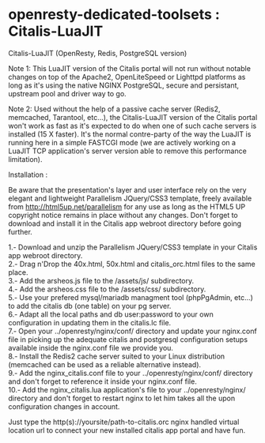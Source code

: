 # openresty-dedicated-toolsets : Citalis-LuaJIT
Citalis-LuaJIT (OpenResty, Redis, PostgreSQL version)

Note 1: This LuaJIT version of the Citalis portal will not run without notable changes on top of the Apache2, OpenLiteSpeed or Lighttpd platforms as long as it's using the native NGINX PostgreSQL, secure and persistant, upstream pool and driver way to go.

Note 2: Used without the help of a passive cache server (Redis2, memcached, Tarantool, etc...), the Citalis-LuaJIT version of the Citalis portal won't work as fast as it's expected to do when one of such cache servers is installed (15 X faster). It's the normal contre-party of the way the LuaJIT is running here in a simple FASTCGI mode (we are actively working on a LuaJIT TCP application's server version able to remove this performance limitation).

Installation :

Be aware that the presentation's layer and user interface rely on the very elegant and lightweight Parallelism JQuery/CSS3 template, freely available from http://html5up.net/parallelism for any use as long as the HTML5 UP copyright notice remains in place without any changes. Don't forget to download and install it in the Citalis app webroot directory before going further.

1.- Download and unzip the Parallelism JQuery/CSS3 template in your Citalis app webroot directory.<br />
2.- Drag n'Drop the 40x.html, 50x.html and citalis_orc.html files to the same place.<br />
3.- Add the arsheos.js file to the /assets/js/ subdirectory.<br />
4.- Add the arsheos.css file to the /assets/css/ subdirectory.<br />
5.- Use your prefered mysql/mariadb managment tool (phpPgAdmin, etc...) to add the citalis db (one table) on your pg server.<br />
6.- Adapt all the local paths and db user:password to your own configuration in updating them in the citalis.lc file.<br />
7.- Open your ../openresty/nginx/conf/ directory and update your nginx.conf file in picking up the adequate citalis and postgresql configuration setups available inside the nginx.conf file we provide you.<br />
8.- Install the Redis2 cache server suited to your Linux distribution (memcached can be used as a reliable alternative instead).<br />
9.- Add the nginx_citalis.conf file to your ../openresty/nginx/conf/ directory and don't forget to reference it inside your nginx.conf file.<br />
10.- Add the nginx_citalis.lua application's file to your ../openresty/nginx/ directory and don't forget to restart nginx to let him takes all the upon configuration changes in account.<br />

Just type the http(s)://yoursite/path-to-citalis.orc nginx handled virtual location url to connect your new installed citalis app portal and have fun.
